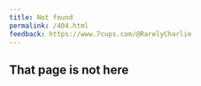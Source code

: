 ```yaml
---
title: Not found
permalink: /404.html
feedback: https://www.7cups.com/@RarelyCharlie
---
```

## That page is not here
